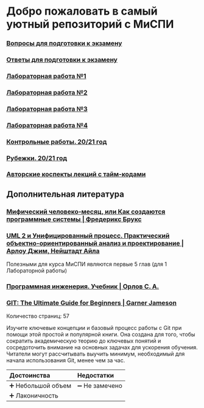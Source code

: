 # Добро пожаловать в самый уютный репозиторий с МиСПИ

### [Вопросы для подготовки к экзамену](exam.md)
### [Ответы для подготовки к экзамену](exam_ans.md)
### [Лабораторная работа №1](lab1.md)
### [Лабораторная работа №2](lab2.md)
### [Лабораторная работа №3](lab3.md)
### [Лабораторная работа №4](lab4.md)
### [Контрольные работы. 20/21 год](kr.md)
### [Рубежки. 20/21 год](rubej.md)
### [Авторские коспекты лекций с тайм-кодами](lectures.md)

## Дополнительная литература

### [Мифический человеко-месяц, или Как создаются программные системы | Фредерикс Брукс](books/The_Mythical_Man-Month.pdf)

### [UML 2 и Унифицированный процесс. Практический объектно-ориентированный анализ и проектирование | Арлоу Джим, Нейштадт Айла](books/UML_2_unified_process.pdf)

Полезными для курса МиСПИ являются первые 5 глав (для 1 Лабораторной работы)

### [Программная инженерия. Учебник | Орлов С. А.](books/Orlov_Programmnaya_injeneria.pdf)

### [GIT: The Ultimate Guide for Beginners | Garner Jameson](books/Garner_Jameson_-_GIT_The_Ultimate_Guide_for_Beginners_Learn_Git_Version_Control_2020.pdf)

Количество страниц: 57

Изучите ключевые концепции и базовый процесс работы с Git при помощи этой простой и популярной книги. 
Она создана для того, чтобы сократить академическую теорию до ключевых понятий и сосредоточить внимание на 
основных задачах для ускорения обучения. Читатели могут рассчитывать выучить минимум, необходимый для начала 
использования Git, менее чем за час.

| Достоинства | Недостатки |
|:---|:---|
|➕ Небольшой объем|➖ Не замечено|
|➕ Лаконичность|



